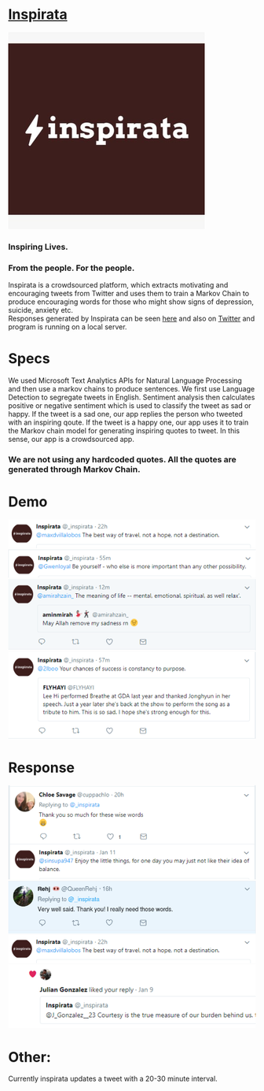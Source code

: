 # [Inspirata](http://www.cse.iitd.ac.in/~cs5160625/cfd.html)
![inspirata](https://raw.githubusercontent.com/4rshdeep/Code.fun.do/master/images/inspirata.jpg)

### Inspiring Lives.  
### From the people. For the people.  
Inspirata is a crowdsourced platform, which extracts motivating and encouraging tweets from Twitter and uses them to train a Markov Chain to produce encouraging words for those who might show signs of depression, suicide, anxiety etc.  
Responses generated by Inspirata can be seen [here](http://www.cse.iitd.ac.in/~cs5160625/cfd.html) and also on [Twitter](https://twitter.com/_inspirata/with_replies) and program is running on a local server.

# Specs
We used Microsoft Text Analytics APIs for Natural Language Processing and then use a markov chains to produce sentences. We first use Language Detection to segregate tweets in English. Sentiment analysis then calculates positive or negative sentiment which is used to classify the tweet as sad or happy. If the tweet is a sad one, our app replies the person who tweeted with an inspiring qoute. If the tweet is a happy one, our app uses it to train the Markov chain model for generating inspiring quotes to tweet. In this sense, our app is a crowdsourced app. 

### We are not using any hardcoded quotes. All the quotes are generated through Markov Chain.

# Demo
![alt text](https://raw.githubusercontent.com/4rshdeep/Code.fun.do/master/images/7.PNG)
![alt text](https://raw.githubusercontent.com/4rshdeep/Code.fun.do/master/images/3.PNG)
![alt text](https://raw.githubusercontent.com/4rshdeep/Code.fun.do/master/images/1.PNG)
![alt text](https://raw.githubusercontent.com/4rshdeep/Code.fun.do/master/images/4.PNG)

# Response
![alt text](https://raw.githubusercontent.com/4rshdeep/Code.fun.do/master/images/11.PNG)
![alt text](https://raw.githubusercontent.com/4rshdeep/Code.fun.do/master/images/10.png)
![alt text](https://raw.githubusercontent.com/4rshdeep/Code.fun.do/master/images/7.PNG)
![alt text](https://raw.githubusercontent.com/4rshdeep/Code.fun.do/master/images/6.PNG)

# Other:
Currently inspirata updates a tweet with a 20-30 minute interval.
